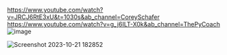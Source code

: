 https://www.youtube.com/watch?v=JRCJ6RtE3xU&t=1030s&ab_channel=CoreySchafer
https://www.youtube.com/watch?v=g_j6ILT-X0k&ab_channel=ThePyCoach
![image](https://github.com/HusseinA190/SYNC-INTERN-S-Python/assets/88108486/41b892ce-8e84-4ff2-8aad-5b217c71071a)

![Screenshot 2023-10-21 182852](https://github.com/HusseinA190/SYNC-INTERN-S-Python/assets/88108486/ec966184-2f65-4618-803d-01c75f53f8c5)
